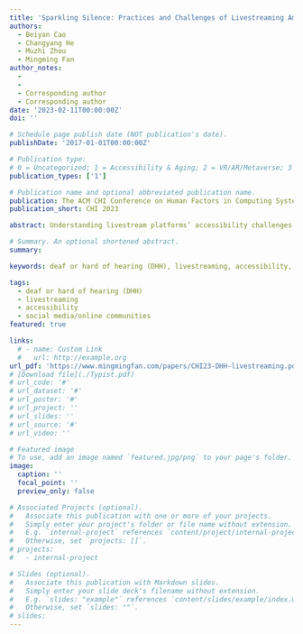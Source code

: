 ```yaml
---
title: 'Sparkling Silence: Practices and Challenges of Livestreaming Among Deaf or Hard of Hearing Streamers'
authors:
  - Beiyan Cao
  - Changyang He
  - Muzhi Zhou
  - Mingming Fan
author_notes:
  - 
  - 
  - Corresponding author
  - Corresponding author
date: '2023-02-11T00:00:00Z'
doi: ''

# Schedule page publish date (NOT publication's date).
publishDate: '2017-01-01T00:00:00Z'

# Publication type: 
# 0 = Uncategorized; 1 = Accessibility & Aging; 2 = VR/AR/Metaverse; 3 = Human-AI Collaboration; 4 = UX Methodology; 5 = Social Computing; 6 = Sensing;  7 = Thesis; 8 = Patent
publication_types: ['1']

# Publication name and optional abbreviated publication name.
publication: The ACM CHI Conference on Human Factors in Computing Systems 2023
publication_short: CHI 2023

abstract: Understanding livestream platforms’ accessibility challenges for minority groups, such as people with disabilities, is critical to in- creasing the diversity and inclusion of those platforms. While prior work investigated the experiences of streamers with vision or mo- tor loss, little is known about the experiences of deaf or hard of hearing (DHH) streamers who must work with livestreaming plat- forms that heavily depend on audio. We conducted semi-structured interviews with DHH streamers to learn why they livestream, how they navigate livestream platforms and related challenges. Our findings revealed their desire to break the stereotypes towards the DHH groups via livestream and the intense interplay between interaction methods, such as sign language, texts, lip language, background music, and viewer characteristics. Major accessibility challenges include the lack of real-time captioning, the small sign language reading window, and misinterpretation of sign language. We present design considerations for improving the accessibility of the livestream platforms.

# Summary. An optional shortened abstract.
summary:

keywords: deaf or hard of hearing (DHH), livestreaming, accessibility, social media/online communities

tags:
  - deaf or hard of hearing (DHH)
  - livestreaming
  - accessibility
  - social media/online communities
featured: true

links:
  # - name: Custom Link
  #   url: http://example.org
url_pdf: 'https://www.mingmingfan.com/papers/CHI23-DHH-livestreaming.pdf'
# [Download file](./Typist.pdf)
# url_code: '#'
# url_dataset: '#'
# url_poster: '#'
# url_project: ''
# url_slides: ''
# url_source: '#'
# url_video: ''

# Featured image
# To use, add an image named `featured.jpg/png` to your page's folder.
image:
  caption: ''
  focal_point: ''
  preview_only: false

# Associated Projects (optional).
#   Associate this publication with one or more of your projects.
#   Simply enter your project's folder or file name without extension.
#   E.g. `internal-project` references `content/project/internal-project/index.md`.
#   Otherwise, set `projects: []`.
# projects:
#   - internal-project

# Slides (optional).
#   Associate this publication with Markdown slides.
#   Simply enter your slide deck's filename without extension.
#   E.g. `slides: "example"` references `content/slides/example/index.md`.
#   Otherwise, set `slides: ""`.
# slides:
---
```


<!-- {{< youtube f9lO9tin4tw >}} -->


